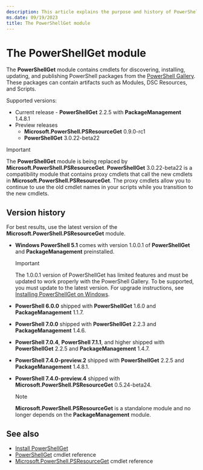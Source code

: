 ```yaml
---
description: This article explains the purpose and history of PowerShellGet
ms.date: 09/19/2023
title: The PowerShellGet module
---
```

# The PowerShellGet module

The **PowerShellGet** module contains cmdlets for discovering, installing, updating, and publishing
PowerShell packages from the [PowerShell Gallery][01]. These packages can contain artifacts such as
Modules, DSC Resources, and Scripts.

Supported versions:

- Current release - **PowerShellGet** 2.2.5 with **PackageManagement** 1.4.8.1
- Preview releases
  - **Microsoft.PowerShell.PSResourceGet** 0.9.0-rc1
  - **PowerShellGet** 3.0.22-beta22

> [!IMPORTANT]
> The **PowerShellGet** module is being replaced by **Microsoft.PowerShell.PSResourceGet**.
> **PowerShellGet** 3.0.22-beta22 is a compatibility module that contains proxy cmdlets that call
> the new cmdlets in **Microsoft.PowerShell.PSResourceGet**. The proxy cmdlets allow you to continue
> to use the old cmdlet names in your scripts while you transition to the new cmdlets.

## Version history

For best results, use the latest version of the **Microsoft.PowerShell.PSResourceGet** module.

- **Windows PowerShell 5.1** comes with version 1.0.0.1 of **PowerShellGet** and
  **PackageManagement** preinstalled.

  > [!IMPORTANT]
  > The 1.0.0.1 version of PowerShellGet has limited features and must be updated to work properly
  > with the PowerShell Gallery. To be supported, you must update to the latest version. For upgrade
  > instructions, see [Installing PowerShellGet on Windows][03].

- **PowerShell 6.0.0** shipped with **PowerShellGet** 1.6.0 and **PackageManagement** 1.1.7.
- **PowerShell 7.0.0** shipped with **PowerShellGet** 2.2.3 and **PackageManagement** 1.4.6.
- **PowerShell 7.0.4**, **PowerShell 7.1.1**, and higher shipped with **PowerShellGet** 2.2.5 and
  **PackageManagement** 1.4.7.
- **PowerShell 7.4.0-preview.2** shipped with **PowerShellGet** 2.2.5 and **PackageManagement**
  1.4.8.1.
- **PowerShell 7.4.0-preview.4** shipped with **Microsoft.PowerShell.PSResourceGet** 0.5.24-beta24.

  > [!NOTE]
  > **Microsoft.PowerShell.PSResourceGet** is a standalone module and no longer depends on the
  > **PackageManagement** module.

## See also

- [Install PowerShellGet][02]
- [PowerShellGet][04] cmdlet reference
- [Microsoft.PowerShell.PSResourceGet][05] cmdlet reference

<!-- link references -->
[01]: https://www.powershellgallery.com
[02]: install-powershellget.md
[03]: update-powershell-51.md
[04]: /powershell/module/powershellget
[05]: /powershell/module/microsoft.powershell.psresourceget
